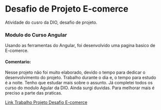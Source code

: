 # Desafio de Projeto E-comerce

Atividade do cusro da DIO, desafio de projeto.

### Modulo do Curso Angular
Usando as ferramentas do Angular, foi desenvolvido uma pagina basico de E-comerce.

#### Comentario:
Nesse projeto não foi muito elaborado, devido o tempo para dedicar o desenvolvimento do projeto.
Trabalho durante o dia e, o tempo para estudo é a noite.
Tenho que estudar mais sobre o assunto. Já completei todos os curso do modulo Agular da DIO.
Ainda surgi duvidas. 
Para melhorar mais é preciso a parte das praticas.

[Link Trabalho Projeto Desafio E-comerce]( https://github.com/LucianoFelinto/Desafio-de-projeto-ecomerce/tree/master )
